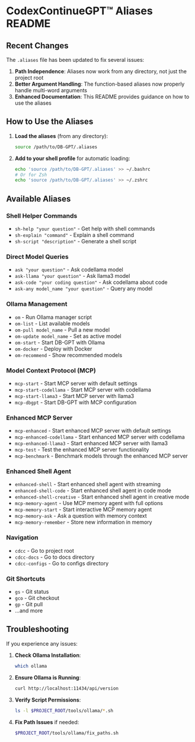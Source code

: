# CodexContinueGPT™ Aliases README

## Recent Changes

The `.aliases` file has been updated to fix several issues:

1. **Path Independence**: Aliases now work from any directory, not just the project root
2. **Better Argument Handling**: The function-based aliases now properly handle multi-word arguments
3. **Enhanced Documentation**: This README provides guidance on how to use the aliases

## How to Use the Aliases

1. **Load the aliases** (from any directory):
   ```bash
   source /path/to/DB-GPT/.aliases
   ```

2. **Add to your shell profile** for automatic loading:
   ```bash
   echo 'source /path/to/DB-GPT/.aliases' >> ~/.bashrc
   # Or for Zsh
   echo 'source /path/to/DB-GPT/.aliases' >> ~/.zshrc
   ```

## Available Aliases

### Shell Helper Commands
- `sh-help "your question"` - Get help with shell commands
- `sh-explain "command"` - Explain a shell command
- `sh-script "description"` - Generate a shell script

### Direct Model Queries
- `ask "your question"` - Ask codellama model
- `ask-llama "your question"` - Ask llama3 model
- `ask-code "your coding question"` - Ask codellama about code
- `ask-any model_name "your question"` - Query any model

### Ollama Management
- `om` - Run Ollama manager script
- `om-list` - List available models
- `om-pull model_name` - Pull a new model
- `om-update model_name` - Set as active model
- `om-start` - Start DB-GPT with Ollama
- `om-docker` - Deploy with Docker
- `om-recommend` - Show recommended models

### Model Context Protocol (MCP)
- `mcp-start` - Start MCP server with default settings
- `mcp-start-codellama` - Start MCP server with codellama
- `mcp-start-llama3` - Start MCP server with llama3
- `mcp-dbgpt` - Start DB-GPT with MCP configuration

### Enhanced MCP Server
- `mcp-enhanced` - Start enhanced MCP server with default settings
- `mcp-enhanced-codellama` - Start enhanced MCP server with codellama
- `mcp-enhanced-llama3` - Start enhanced MCP server with llama3
- `mcp-test` - Test the enhanced MCP server functionality
- `mcp-benchmark` - Benchmark models through the enhanced MCP server

### Enhanced Shell Agent
- `enhanced-shell` - Start enhanced shell agent with streaming
- `enhanced-shell-code` - Start enhanced shell agent in code mode
- `enhanced-shell-creative` - Start enhanced shell agent in creative mode
- `mcp-memory-agent` - Use MCP memory agent with full options
- `mcp-memory-start` - Start interactive MCP memory agent
- `mcp-memory-ask` - Ask a question with memory context
- `mcp-memory-remember` - Store new information in memory

### Navigation
- `cdcc` - Go to project root
- `cdcc-docs` - Go to docs directory
- `cdcc-configs` - Go to configs directory

### Git Shortcuts
- `gs` - Git status
- `gco` - Git checkout
- `gp` - Git pull
- ...and more

## Troubleshooting

If you experience any issues:

1. **Check Ollama Installation**:
   ```bash
   which ollama
   ```

2. **Ensure Ollama is Running**:
   ```bash
   curl http://localhost:11434/api/version
   ```

3. **Verify Script Permissions**:
   ```bash
   ls -l $PROJECT_ROOT/tools/ollama/*.sh
   ```

4. **Fix Path Issues** if needed:
   ```bash
   $PROJECT_ROOT/tools/ollama/fix_paths.sh
   ```
